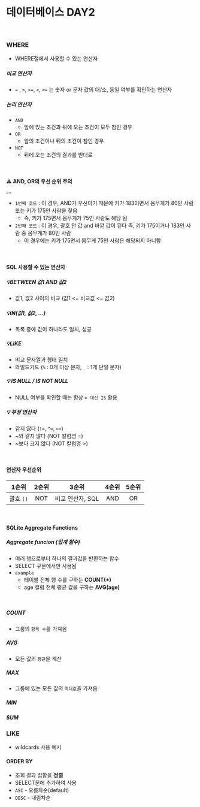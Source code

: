 # 데이터베이스 DAY2

<br>

### WHERE

- WHERE절에서 사용할 수 있는 연산자

##### 비교 연산자

- `=` , `>`, `>=`, `<`, `<=` 는 숫자 or 문자 값의 대/소, 동일 여부를 확인하는 연산자

##### 논리 연산자

- `AND`
  - 앞에 있는 조건과 뒤에 오는 조건이 모두 참인 경우
- `OR`
  - 앞의 조건이나 뒤의 조건이 참인 경우
- `NOT`
  - 뒤에 오는 조건의 결과를 반대로

<br>

#### ⚠️  AND, OR의 우선 순위 주의

<img src="데이터베이스_2.assets/주의.png" alt="주의" style="zoom: 33%;" />

- `1번째 코드` : 이 경우, AND가 우선이기 때문에 키가 183이면서 몸무게가 80인 사람 또는 키가 175인 사람을 찾음
  - 즉, 키가 175면서 몸무게가 75인 사람도 해당 됨
- `2번째 코드` : 이 경우, 괄호 안 값 and 바깥 값이 된다 즉, 키가 175이거나 183인 사람 중 몸무게가 80인 사람
  - 이 경우에는 키가 175면서 몸무게 75인 사람은 해당되지 아니함

<br>

#### SQL 사용할 수 있는 연산자

#####  💡BETWEEN 값1 AND 값2

- 값1, 값2 사이의 비교 (값1 <= 비교값 <= 값2)

##### 💡IN(값1, 값2, ...)

- 목록 중에 값이 하나라도 일치, 성공

##### 💡LIKE

- 비교 문자열과 형태 일치
- 와일드카드 (`%` : 0개 이상 문자, `_` : 1개 단일 문자)

##### 💡 IS NULL / IS NOT NULL

- NULL 여부를 확인할 때는 항상 `= 대신 IS` 활용

##### 💡 부정 연산자

- 같지 않다 (`!=`, `^=`, `<>`)
- ~와 같지 않다 (NOT 칼럼명 =)
- ~보다 크지 않다 (NOT 칼럼명 >)

<br>

#### 연산자 우선순위

|   1순위   | 2순위 |      3순위       | 4순위 | 5순위 |
| :-------: | :---: | :--------------: | :---: | :---: |
| 괄호 `()` |  NOT  | 비교 연산자, SQL |  AND  |  OR   |

<br>

#### SQLite Aggregate Functions

##### Aggregate funcion (집계 함수)

- 여러 행으로부터 하나의 결과값을 반환하는 함수
- SELECT 구문에서만 사용됨
- `example`
  - 테이블 전체 행 수를 구하는 **COUNT(*)**
  - age 컬럼 전체 평균 값을 구하는 **AVG(age)**

<br>

##### COUNT

- 그룹의 `항목 수`를 가져옴

##### AVG

- 모든 값의 `평균`을 계산

##### MAX

- 그룹에 있는 모든 값의 `최대값`을 가져옴

##### MIN

##### SUM

### LIKE

- wildcards 사용 예시



#### ORDER BY

- 조회 결과 집합을 **정렬**
- SELECT문에 추가하여 사용
- `ASC` - 오름차순(default)
- `DESC` - 내림차순